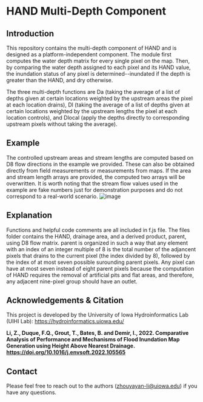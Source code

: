 # HAND Multi-Depth Component
## Introduction
This repository contains the multi-depth component of HAND and is designed as a platform-independent component. The module first computes the water depth matrix for every single pixel on the map. Then, by comparing the water depth assigned to each pixel and its HAND value, the inundation status of any pixel is determined--inundated if the depth is greater than the HAND, and dry otherwise. 

The three multi-depth functions are Da (taking the average of a list of depths given at certain locations weighted by the upstream areas the pixel at each location drains), Dl (taking the average of a list of depths given at certain locations weighted by the upstream lengths the pixel at each location controls), and Dlocal (apply the depths directly to corresponding upstream pixels without taking the average). 

## Example
The controlled upstream areas and stream lengths are computed based on D8 flow directions in the example we provided. These can also be obtained directly from field measurements or measurements from maps. If the area and stream length arrays are provided, the computed two arrays will be overwritten. It is worth noting that the stream flow values used in the example are fake numbers just for demonstration purposes and do not correspond to a real-world scenario. 
![image](https://user-images.githubusercontent.com/49577873/198705473-286e9bae-9db1-4f90-81c3-ab82c2096eeb.png)


## Explanation
Functions and helpful code comments are all included in f.js file. The files folder contains the HAND, drainage area, and a derived product, parent, using D8 flow matrix. parent is organized in such a way that any element with an index of an integer multiple of 8 is the total number of the adjancent pixels that drains to the current pixel (the index divided by 8), followed by the index of at most seven possible surounding parent pixels. Any pixel can have at most seven instead of eight parent pixels because the computation of HAND requires the removal of artificial pits and flat areas, and therefore, any adjacent nine-pixel group should have an outlet.

## Acknowledgements & Citation
This project is developed by the University of Iowa Hydroinformatics Lab (UIHI Lab): https://hydroinformatics.uiowa.edu/ 

**Li, Z., Duque, F.Q., Grout, T., Bates, B. and Demir, I., 2022. Comparative Analysis of Performance and Mechanisms of Flood Inundation Map Generation using Height Above Nearest Drainage. https://doi.org/10.1016/j.envsoft.2022.105565**

## Contact
Please feel free to reach out to the authors (<ins>zhouyayan-li@uiowa.edu</ins>) if you have any questions.


